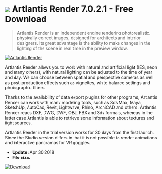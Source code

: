 # ![](https://cdn.softexe.net/static/icon/d/artlantis-render-10323.png) Artlantis Render 7.0.2.1 - Free Download

> Artlantis Render is an independent engine rendering photorealistic, physically correct images, designed for architects and interior designers. Its great advantage is the ability to make changes in the lighting of the scene in real time in the preview window.

[![Artlantis Render](https://gallery.dpcdn.pl/imgc/Tools/68756/g_-_420x350_1.5_-_x20160615185136_0.png)](https://softexe.net/win/multimedia/graphics-design/artlantis-render:pRcbc.html)

Artlantis Render allows you to work with natural and artificial light (IES, neon and many others), with natural lighting can be adjusted to the time of year and day. We can choose between spatial and perspective cameras as well as post-production effects such as vignettes, white balance settings and photographic filters. 
 
 
 Thanks to the availability of data export plugins for other programs, Artlantis Render can work with many modeling tools, such as 3ds Max, Maya, SketchUp, AutoCad, Revit, Lightwave, Rhino, ArchiCAD and others. Artlantis Render reads DXF, DWG, DWF, OBJ, FBX and 3ds formats, whereas in the latter case Artlantis is able to retrieve some information about textures and light sources. 
 
 
 Artlantis Render in the trial version works for 30 days from the first launch. Since the Studio version differs in that it is not possible to render animations and interactive panoramas for VR goggles.


- **Update:** Apr 30 2018
- **File size:** 

[![Download](https://cdn.softexe.net/static/img/download.png)](https://softexe.net/win/multimedia/graphics-design/artlantis-render:pRcbc.html)

